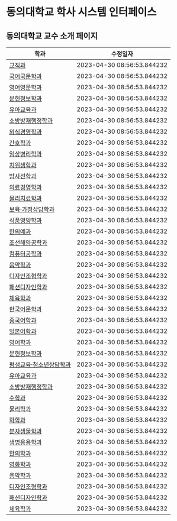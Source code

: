 # 동의대학교 학사 시스템 인터페이스

## 동의대학교 교수 소개 페이지

|학과|수정일자|
|---|------|
|[교직과](https://teacher.deu.ac.kr/teacher)|2023-04-30 08:56:53.844232|
|[국어국문학과](https://koreanl.deu.ac.kr/koreanl/sub02_02.do)|2023-04-30 08:56:53.844232|
|[영어영문학과](http://english.deu.ac.kr/english/sub02.do)|2023-04-30 08:56:53.844232|
|[문헌정보학과](https://lis.deu.ac.kr/lis/sub02_01.do)|2023-04-30 08:56:53.844232|
|[유아교육과](https://ece.deu.ac.kr/ece/sub02.do)|2023-04-30 08:56:53.844232|
|[소방방재행정학과](https://fire.deu.ac.kr/fire/sub02.do)|2023-04-30 08:56:53.844232|
|[외식경영학과](https://faculty.deu.ac.kr/eatingout/sub02.do)|2023-04-30 08:56:53.844232|
|[간호학과](https://nursing.deu.ac.kr/nursing/sub01_09.do)|2023-04-30 08:56:53.844232|
|[임상병리학과](https://1cls.deu.ac.kr/cls/sub02.do)|2023-04-30 08:56:53.844232|
|[치위생학과](http://dental.deu.ac.kr/dental/sub02.do)|2023-04-30 08:56:53.844232|
|[방사선학과](https://omc.deu.ac.kr/radiology/sub02.do)|2023-04-30 08:56:53.844232|
|[의료경영학과](https://hcm1.deu.ac.kr/hcm/sub02.do)|2023-04-30 08:56:53.844232|
|[물리치료학과](http://pt.deu.ac.kr/pt/sub02.do)|2023-04-30 08:56:53.844232|
|[보육·가정상담학과](http://childfamily.deu.ac.kr/childfamily/sub02.do)|2023-04-30 08:56:53.844232|
|[식품영양학과](https://fn.deu.ac.kr/food/sub02.do)|2023-04-30 08:56:53.844232|
|[한의예과](https://omc.deu.ac.kr/omc/sub02.do)|2023-04-30 08:56:53.844232|
|[조선해양공학과](http://naoe.deu.ac.kr/naoe/sub02.do)|2023-04-30 08:56:53.844232|
|[컴퓨터공학과](http://computer.deu.ac.kr/computer/sub02.do)|2023-04-30 08:56:53.844232|
|[음악학과](http://music.deu.ac.kr/music/sub02.do)|2023-04-30 08:56:53.844232|
|[디자인조형학과](https://designart.deu.ac.kr/design/index.do)|2023-04-30 08:56:53.844232|
|[패션디자인학과](http://fashion.deu.ac.kr/fashion/sub02.do)|2023-04-30 08:56:53.844232|
|[체육학과](http://deptpe.deu.ac.kr/deptpe/sub02.do)|2023-04-30 08:56:53.844232|
|[한국어문학과](https://www.deu.ac.kr/www/dept/member/3/2)|2023-04-30 08:56:53.844232|
|[중국어학과](https://www.deu.ac.kr/www/dept/member/4/2)|2023-04-30 08:56:53.844232|
|[일본어학과](https://www.deu.ac.kr/www/dept/member/5/2)|2023-04-30 08:56:53.844232|
|[영어학과](https://www.deu.ac.kr/www/dept/member/6/2)|2023-04-30 08:56:53.844232|
|[문헌정보학과](https://www.deu.ac.kr/www/dept/member/20/2)|2023-04-30 08:56:53.844232|
|[평생교육·청소년상담학과](https://www.deu.ac.kr/www/dept/member/22/2)|2023-04-30 08:56:53.844232|
|[유아교육과](https://www.deu.ac.kr/www/dept/member/23/2)|2023-04-30 08:56:53.844232|
|[소방방재행정학과](https://www.deu.ac.kr/www/dept/member/26/2)|2023-04-30 08:56:53.844232|
|[수학과](https://www.deu.ac.kr/www/dept/member/26/2)|2023-04-30 08:56:53.844232|
|[물리학과](https://www.deu.ac.kr/www/dept/member/27/2)|2023-04-30 08:56:53.844232|
|[화학과](https://www.deu.ac.kr/www/dept/member/28/2)|2023-04-30 08:56:53.844232|
|[분자생물학과](https://www.deu.ac.kr/www/dept/member/29/2)|2023-04-30 08:56:53.844232|
|[생명응용학과](https://www.deu.ac.kr/www/dept/member/30/2)|2023-04-30 08:56:53.844232|
|[한의학과](https://www.deu.ac.kr/www/dept/member/42/2)|2023-04-30 08:56:53.844232|
|[영화학과](https://www.deu.ac.kr/www/dept/member/58/2)|2023-04-30 08:56:53.844232|
|[음악학과](https://www.deu.ac.kr/www/dept/member/60/2)|2023-04-30 08:56:53.844232|
|[디자인조형학과](https://www.deu.ac.kr/www/dept/member/61/2)|2023-04-30 08:56:53.844232|
|[패션디자인학과](https://www.deu.ac.kr/www/dept/member/62/2)|2023-04-30 08:56:53.844232|
|[체육학과](https://www.deu.ac.kr/www/dept/member/63/2)|2023-04-30 08:56:53.844232|